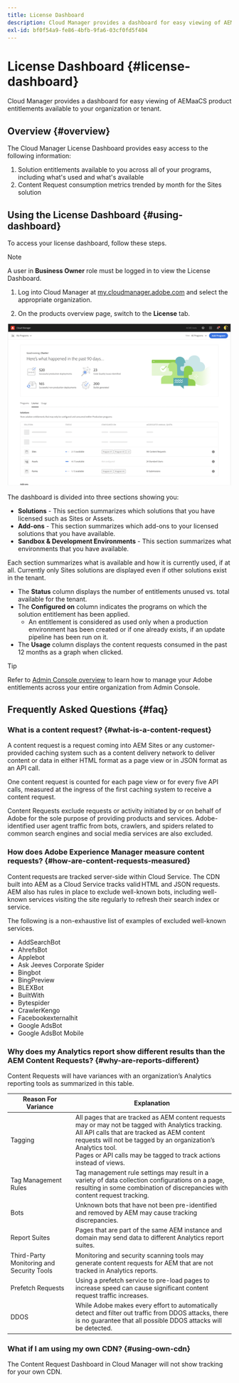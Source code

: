 ```yaml
---
title: License Dashboard
description: Cloud Manager provides a dashboard for easy viewing of AEMaaCS product entitlements available to your organization or tenant.
exl-id: bf0f54a9-fe86-4bfb-9fa6-03cf0fd5f404
---
```

# License Dashboard {#license-dashboard}

Cloud Manager provides a dashboard for easy viewing of AEMaaCS product entitlements available to your organization or tenant.

## Overview {#overview}

The Cloud Manager License Dashboard provides easy access to the following information:

1. Solution entitlements available to you across all of your programs, including what's used and what's available
1. Content Request consumption metrics trended by month for the Sites solution

## Using the License Dashboard {#using-dashboard}

To access your license dashboard, follow these steps.

>[!NOTE]
>
>A user in **Business Owner** role must be logged in to view the License Dashboard.

1. Log into Cloud Manager at [my.cloudmanager.adobe.com](https://my.cloudmanager.adobe.com/) and select the appropriate organization.

1. On the products overview page, switch to the **License** tab.

![License Dashboard](assets/license-dashboard.png)

The dashboard is divided into three sections showing you:

* **Solutions** - This section summarizes which solutions that you have licensed such as Sites or Assets.
* **Add-ons** - This section summarizes which add-ons to your licensed solutions that you have available.
* **Sandbox &amp; Development Environments** - This section summarizes what environments that you have available.

Each section summarizes what is available and how it is currently used, if at all. Currently only Sites solutions are displayed even if other solutions exist in the tenant.

* The **Status** column displays the number of entitlements unused vs. total available for the tenant.
* The **Configured on** column indicates the programs on which the solution entitlement has been applied.
  * An entitlement is considered as used only when a production environment has been created or if one already exists, if an update pipeline has been run on it. 
* The **Usage** column displays the content requests consumed in the past 12 months as a graph when clicked.

>[!TIP]
>
>Refer to [Admin Console overview](https://helpx.adobe.com/enterprise/using/admin-console.html) to learn how to manage your Adobe entitlements across your entire organization from Admin Console.

## Frequently Asked Questions {#faq}

### What is a content request? {#what-is-a-content-request}

A content request is a request coming into AEM Sites or any customer-provided caching system  such as a content delivery network to deliver content or data in either HTML format as a page view or in JSON format as an API call.

One content request is counted for each page view or for every five API calls, measured at the ingress of the first caching system to receive a content request.

Content Requests exclude requests or activity initiated by or on behalf of Adobe for the sole purpose of providing products and services. Adobe-identified user agent traffic from bots, crawlers, and spiders related to common search engines and social media services are also excluded.

### How does Adobe Experience Manager measure content requests? {#how-are-content-requests-measured}

Content requests are tracked server-side within Cloud Service. The CDN built into AEM as a Cloud Service tracks valid HTML and JSON requests. AEM also has rules in place to exclude well-known bots, including well-known services visiting the site regularly to refresh their search index or service.

The following is a non-exhaustive list of examples of excluded well-known services.

* AddSearchBot 
* AhrefsBot 
* Applebot 
* Ask Jeeves Corporate Spider 
* Bingbot 
* BingPreview 
* BLEXBot 
* BuiltWith 
* Bytespider 
* CrawlerKengo 
* Facebookexternalhit 
* Google AdsBot 
* Google AdsBot Mobile 

### Why does my Analytics report show different results than the AEM Content Requests? {#why-are-reports-different}

Content Requests will have variances with an organization’s Analytics reporting tools as summarized in this table.

|Reason For Variance|Explanation|
|---|---|
|Tagging|All pages that are tracked as AEM content requests may or may not be tagged with Analytics tracking.<br>All API calls that are tracked as AEM content requests will not be tagged by an organization’s Analytics tool.<br>Pages or API calls may be tagged to track actions instead of views.|
|Tag Management Rules|Tag management rule settings may result in a variety of data collection configurations on a page, resulting in some combination of discrepancies with content request tracking.|
|Bots|Unknown bots that have not been pre-identified and removed by AEM may cause tracking discrepancies.|
|Report Suites|Pages that are part of the same AEM instance and domain may send data to different Analytics report suites.|
|Third-Party Monitoring and Security Tools|Monitoring and security scanning tools may generate content requests for AEM that are not tracked in Analytics reports.|
|Prefetch Requests|Using a prefetch service to pre-load pages to increase speed can cause significant content request traffic increases.|
|DDOS|While Adobe makes every effort to automatically detect and filter out traffic from DDOS attacks, there is no guarantee that all possible DDOS attacks will be detected.|

### What if I am using my own CDN? {#using-own-cdn}

The Content Request Dashboard in Cloud Manager will not show tracking for your own CDN.

